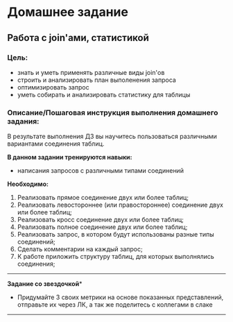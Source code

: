 # Домашнее задание
## Работа с join'ами, статистикой

### Цель:
* знать и уметь применять различные виды join'ов
* строить и анализировать план выполенения запроса
* оптимизировать запрос
* уметь собирать и анализировать статистику для таблицы

### Описание/Пошаговая инструкция выполнения домашнего задания:
В результате выполнения ДЗ вы научитесь пользоваться различными вариантами соединения таблиц.

**В данном задании тренируются навыки:**
* написания запросов с различными типами соединений

**Необходимо:**
1. Реализовать прямое соединение двух или более таблиц;
2. Реализовать левостороннее (или правостороннее) соединение двух или более таблиц;
3. Реализовать кросс соединение двух или более таблиц;
4. Реализовать полное соединение двух или более таблиц;
5. Реализовать запрос, в котором будут использованы разные типы соединений;
6. Сделать комментарии на каждый запрос;
7. К работе приложить структуру таблиц, для которых выполнялись соединения;
--- 
**Задание со звездочкой***
* Придумайте 3 своих метрики на основе показанных представлений, отправьте их через ЛК, а так же поделитесь с коллегами в слаке
--- 

